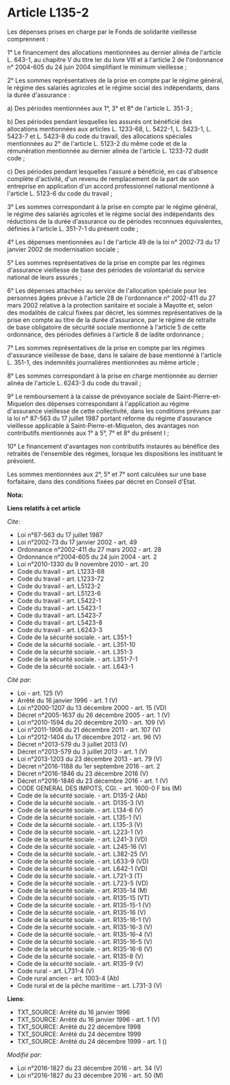 # Article L135-2

Les dépenses prises en charge par le Fonds de solidarité vieillesse comprennent :

1° Le financement des allocations mentionnées au dernier alinéa de l'article L. 643-1, au chapitre V du titre Ier du livre
VIII et à l'article 2 de l'ordonnance n° 2004-605 du 24 juin 2004 simplifiant le minimum vieillesse ; 

2° Les sommes représentatives de la prise en compte par le régime général, le régime des salariés agricoles et le régime
social des indépendants, dans la durée d'assurance : 

a) Des périodes mentionnées aux 1°, 3° et 8° de l'article L. 351-3 ; 

b) Des périodes pendant lesquelles les assurés ont bénéficié des allocations mentionnées aux articles L. 1233-68, L. 5422-1,
L. 5423-1, L. 5423-7 et L. 5423-8 du code du travail, des allocations spéciales mentionnées au 2° de l'article L. 5123-2 du
même code et de la rémunération mentionnée au dernier alinéa de l'article L. 1233-72 dudit code ; 

c) Des périodes pendant lesquelles l'assuré a bénéficié, en cas d'absence complète d'activité, d'un revenu de remplacement de
la part de son entreprise en application d'un accord professionnel national mentionné à l'article L. 5123-6 du code du
travail ; 

3° Les sommes correspondant à la prise en compte par le régime général, le régime des salariés agricoles et le régime social
des indépendants des réductions de la durée d'assurance ou de périodes reconnues équivalentes, définies à l'article L.
351-7-1 du présent code ; 

4° Les dépenses mentionnées au I de l'article 49 de la loi n° 2002-73 du 17 janvier 2002 de modernisation sociale ; 

5° Les sommes représentatives de la prise en compte par les régimes d'assurance vieillesse de base des périodes de
volontariat du service national de leurs assurés ; 

6° Les dépenses attachées au service de l'allocation spéciale pour les personnes âgées prévue à l'article 28 de l'ordonnance
n° 2002-411 du 27 mars 2002 relative à la protection sanitaire et sociale à Mayotte et, selon des modalités de calcul fixées
par décret, les sommes représentatives de la prise en compte au titre de la durée d'assurance, par le régime de retraite de
base obligatoire de sécurité sociale mentionné à l'article 5 de cette ordonnance, des périodes définies à l'article 8 de
ladite ordonnance ; 

7° Les sommes représentatives de la prise en compte par les régimes d'assurance vieillesse de base, dans le salaire de base
mentionné à l'article L. 351-1, des indemnités journalières mentionnées au même article ; 

8° Les sommes correspondant à la prise en charge mentionnée au dernier alinéa de l'article L. 6243-3 du code du travail ; 

9° Le remboursement à la caisse de prévoyance sociale de Saint-Pierre-et-Miquelon des dépenses correspondant à l'application
au régime d'assurance vieillesse de cette collectivité, dans les conditions prévues par la loi n° 87-563 du 17 juillet 1987
portant réforme du régime d'assurance vieillesse applicable à Saint-Pierre-et-Miquelon, des avantages non contributifs
mentionnés aux 1° à 5°, 7° et 8° du présent I ; 

10° Le financement d'avantages non contributifs instaurés au bénéfice des retraités de l'ensemble des régimes, lorsque les
dispositions les instituant le prévoient. 

Les sommes mentionnées aux 2°, 5° et 7° sont calculées sur une base forfaitaire, dans des conditions fixées par décret en
Conseil d'Etat.

**Nota:**



**Liens relatifs à cet article**

_Cite_:

  - Loi n°87-563 du 17 juillet 1987
  - Loi n°2002-73 du 17 janvier 2002 - art. 49
  - Ordonnance n°2002-411 du 27 mars 2002 - art. 28
  - Ordonnance n°2004-605 du 24 juin 2004 - art. 2
  - Loi n°2010-1330 du 9 novembre 2010 - art. 20
  - Code du travail - art. L1233-68
  - Code du travail - art. L1233-72
  - Code du travail - art. L5123-2
  - Code du travail - art. L5123-6
  - Code du travail - art. L5422-1
  - Code du travail - art. L5423-1
  - Code du travail - art. L5423-7
  - Code du travail - art. L5423-8
  - Code du travail - art. L6243-3
  - Code de la sécurité sociale. - art. L351-1
  - Code de la sécurité sociale. - art. L351-10
  - Code de la sécurité sociale. - art. L351-3
  - Code de la sécurité sociale. - art. L351-7-1
  - Code de la sécurité sociale. - art. L643-1

_Cité par_:

  - Loi - art. 125 (V)
  - Arrêté du 16 janvier 1996 - art. 1 (V)
  - Loi n°2000-1207 du 13 décembre 2000 - art. 15 (VD)
  - Décret n°2005-1637 du 26 décembre 2005 - art. 1 (V)
  - Loi n°2010-1594 du 20 décembre 2010 - art. 109 (V)
  - Loi n°2011-1906 du 21 décembre 2011 - art. 107 (V)
  - Loi n°2012-1404 du 17 décembre 2012 - art. 96 (V)
  - Décret n°2013-579 du 3 juillet 2013 (V)
  - Décret n°2013-579 du 3 juillet 2013 - art. 1 (V)
  - Loi n°2013-1203 du 23 décembre 2013 - art. 79 (V)
  - Décret n°2016-1188 du 1er septembre 2016 - art. 2
  - Décret n°2016-1846 du 23 décembre 2016 (V)
  - Décret n°2016-1846 du 23 décembre 2016 - art. 1 (V)
  - CODE GENERAL DES IMPOTS, CGI. - art. 1600-0 F bis (M)
  - Code de la sécurité sociale. - art. D135-2 (Ab)
  - Code de la sécurité sociale. - art. D135-3 (V)
  - Code de la sécurité sociale. - art. L134-6 (V)
  - Code de la sécurité sociale. - art. L135-1 (V)
  - Code de la sécurité sociale. - art. L135-3 (V)
  - Code de la sécurité sociale. - art. L223-1 (V)
  - Code de la sécurité sociale. - art. L241-3 (VD)
  - Code de la sécurité sociale. - art. L245-16 (V)
  - Code de la sécurité sociale. - art. L382-25 (V)
  - Code de la sécurité sociale. - art. L633-9 (VD)
  - Code de la sécurité sociale. - art. L642-1 (VD)
  - Code de la sécurité sociale. - art. L721-3 (T)
  - Code de la sécurité sociale. - art. L723-5 (VD)
  - Code de la sécurité sociale. - art. R135-14 (M)
  - Code de la sécurité sociale. - art. R135-15 (VT)
  - Code de la sécurité sociale. - art. R135-15-1 (V)
  - Code de la sécurité sociale. - art. R135-16 (V)
  - Code de la sécurité sociale. - art. R135-16-1 (V)
  - Code de la sécurité sociale. - art. R135-16-3 (V)
  - Code de la sécurité sociale. - art. R135-16-4 (V)
  - Code de la sécurité sociale. - art. R135-16-5 (V)
  - Code de la sécurité sociale. - art. R135-16-6 (V)
  - Code de la sécurité sociale. - art. R135-8 (V)
  - Code de la sécurité sociale. - art. R135-9 (V)
  - Code rural - art. L731-4 (V)
  - Code rural ancien - art. 1003-4 (Ab)
  - Code rural et de la pêche maritime - art. L731-3 (V)

**Liens**:

  - TXT_SOURCE: Arrêté du 16 janvier 1996
  - TXT_SOURCE: Arrêté du 16 janvier 1996 - art. 1 (V)
  - TXT_SOURCE: Arrêté du 22 décembre 1998
  - TXT_SOURCE: Arrêté du 24 décembre 1999
  - TXT_SOURCE: Arrêté du 24 décembre 1999 - art. 1 ()

_Modifié par_:

  - Loi n°2016-1827 du 23 décembre 2016 - art. 34 (V)
  - Loi n°2016-1827 du 23 décembre 2016 - art. 50 (M)
